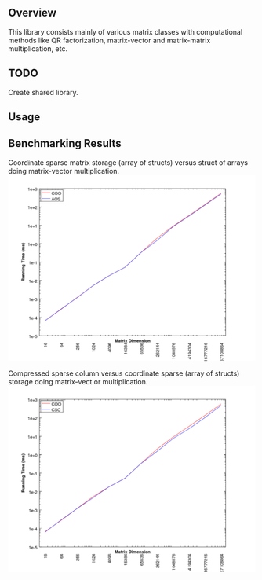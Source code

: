 ## Overview
This library consists mainly of various matrix classes with computational methods like QR factorization, matrix-vector and matrix-matrix multiplication, etc.

## TODO
Create shared library.

## Usage

## Benchmarking Results
Coordinate sparse matrix storage (array of structs) versus struct of arrays doing matrix-vector multiplication.
<img src="./plots/AOSvsCOOcomparison.png" alt="AOSvsCOO" width="600px" />

Compressed sparse column versus coordinate sparse (array of structs) storage doing matrix-vect
or multiplication.
<img src="./plots/CSCvsCOOcomparison.png" alt="CSCvsCOO" width="600px" />
